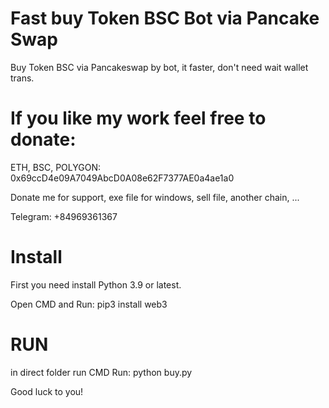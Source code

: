 # Fast buy Token BSC Bot via Pancake Swap
Buy Token BSC via Pancakeswap by bot, it faster, don't need wait wallet trans.

# If you like my work feel free to donate:
ETH, BSC, POLYGON: 0x69ccD4e09A7049AbcD0A08e62F7377AE0a4ae1a0

Donate me for support, exe file for windows, sell file, another chain, ...  

Telegram: +84969361367


# Install

First you need install Python 3.9 or latest.

Open CMD and Run: pip3 install web3

# RUN
in direct folder run CMD
Run: python buy.py

Good luck to you!
